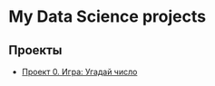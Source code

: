 # My Data Science projects

## Проекты

* [Проект 0. Игра: Угадай число](https://github.com/dobeermen/sf_data_science/tree/main/project_0)